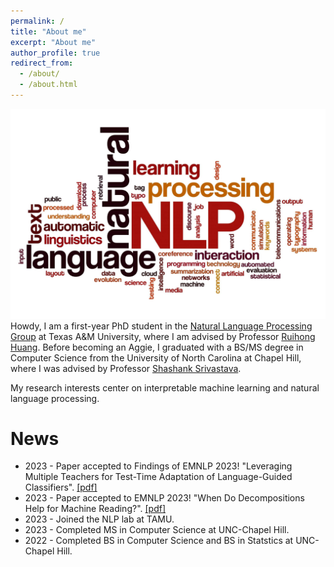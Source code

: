 ```yaml
---
permalink: /
title: "About me"
excerpt: "About me"
author_profile: true
redirect_from: 
  - /about/
  - /about.html
---
```

![nlp](images/NLP.jpg)
Howdy, I am a first-year PhD student in the [Natural Language Processing Group](https://nlp.cs.tamu.edu) at Texas A&M University, where I am advised by Professor [Ruihong Huang](https://people.engr.tamu.edu/huangrh/index.html). Before becoming an Aggie, I graduated with a BS/MS degree in Computer Science from the University of North Carolina at Chapel Hill, where I was advised by Professor [Shashank Srivastava](https://www.ssriva.com).

My research interests center on interpretable machine learning and natural language processing.

News
======
* 2023 - Paper accepted to Findings of EMNLP 2023! "Leveraging Multiple Teachers for Test-Time Adaptation of Language-Guided Classifiers". [[pdf]](https://openreview.net/forum?id=ZE6fN4OO18)
* 2023 - Paper accepted to EMNLP 2023! "When Do Decompositions Help for Machine Reading?". [[pdf]](https://arxiv.org/abs/2212.10019)
* 2023 - Joined the NLP lab at TAMU.
* 2023 - Completed MS in Computer Science at UNC-Chapel Hill.
* 2022 - Completed BS in Computer Science and BS in Statstics at UNC-Chapel Hill.
